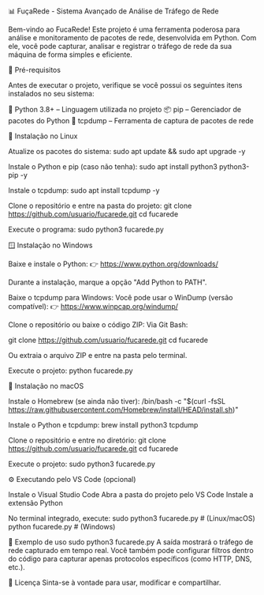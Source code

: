 📊 FuçaRede - Sistema Avançado de Análise de Tráfego de Rede

Bem-vindo ao FucaRede!
Este projeto é uma ferramenta poderosa para análise e monitoramento de pacotes de rede, desenvolvida em Python.
Com ele, você pode capturar, analisar e registrar o tráfego de rede da sua máquina de forma simples e eficiente.

📁 Pré-requisitos

Antes de executar o projeto, verifique se você possui os seguintes itens instalados no seu sistema:

🐍 Python 3.8+ – Linguagem utilizada no projeto
📦 pip – Gerenciador de pacotes do Python
📡 tcpdump – Ferramenta de captura de pacotes de rede

🐧 Instalação no Linux

Atualize os pacotes do sistema:
sudo apt update && sudo apt upgrade -y

Instale o Python e pip (caso não tenha):
sudo apt install python3 python3-pip -y

Instale o tcpdump:
sudo apt install tcpdump -y


Clone o repositório e entre na pasta do projeto:
git clone https://github.com/usuario/fucarede.git
cd fucarede


Execute o programa:
sudo python3 fucarede.py

🪟 Instalação no Windows

Baixe e instale o Python:
👉 https://www.python.org/downloads/

Durante a instalação, marque a opção "Add Python to PATH".

Baixe o tcpdump para Windows:
Você pode usar o WinDump (versão compatível):
👉 https://www.winpcap.org/windump/

Clone o repositório ou baixe o código ZIP:
Via Git Bash:

git clone https://github.com/usuario/fucarede.git
cd fucarede

Ou extraia o arquivo ZIP e entre na pasta pelo terminal.

Execute o projeto:
python fucarede.py

🍏 Instalação no macOS

Instale o Homebrew (se ainda não tiver):
/bin/bash -c "$(curl -fsSL https://raw.githubusercontent.com/Homebrew/install/HEAD/install.sh)"


Instale o Python e tcpdump:
brew install python3 tcpdump


Clone o repositório e entre no diretório:
git clone https://github.com/usuario/fucarede.git
cd fucarede


Execute o projeto:
sudo python3 fucarede.py

⚙️ Executando pelo VS Code (opcional)

Instale o Visual Studio Code
Abra a pasta do projeto pelo VS Code
Instale a extensão Python

No terminal integrado, execute:
sudo python3 fucarede.py   # (Linux/macOS)
python fucarede.py         # (Windows)

🧪 Exemplo de uso
sudo python3 fucarede.py
A saída mostrará o tráfego de rede capturado em tempo real. Você também pode configurar filtros dentro do código para capturar apenas protocolos específicos (como HTTP, DNS, etc.).

📄 Licença
Sinta-se à vontade para usar, modificar e compartilhar.
